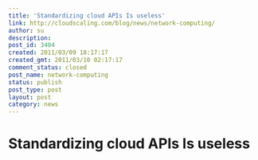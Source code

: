 ```yaml
---
title: 'Standardizing cloud APIs Is useless'
link: http://cloudscaling.com/blog/news/network-computing/
author: su
description: 
post_id: 3404
created: 2011/03/09 18:17:17
created_gmt: 2011/03/10 02:17:17
comment_status: closed
post_name: network-computing
status: publish
post_type: post
layout: post
category: news
---
```


# Standardizing cloud APIs Is useless

